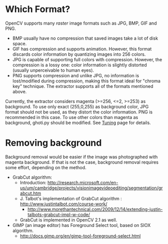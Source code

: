 # Which Format? #
OpenCV supports many _raster_ image formats such as JPG, BMP, GIF and PNG.
  * BMP usually have no compression that saved images take a lot of disk space.
  * GIF has compression and supports animation. However, this format discards color information by quantizing images into 256 colors.
  * JPG is capable of supporting full colors with compression. However, the compression is a lossy one: color information is slightly distorted (usually unperceivable to human eyes).
  * PNG supports compression and unlike JPG, no information is lost/modified during compression, making this format ideal for "chroma key" technique.
The extractor supports all of the formats mentioned above.

Currently, the extractor considers magenta (>=256, <=2, >=253) as background.
To use only exact (255,0,255) as background color, JPG format should not be used, as they distort the color information. PNG is recommended in this case.
To use other colors than magenta as background, ghoti.py should be modified.
See [Tuning](Tuning.md) page for details.

# Removing background #
Background removal would be easier if the image was photographed with magenta background. If that is not the case, background removal requires some effort, depending on the method.
  * GrabCut algorithm:
    * Introduction: http://research.microsoft.com/en-us/um/cambridge/projects/visionimagevideoediting/segmentation/grabcut.htm
    * J. Talbot's implementation of GrabCut algorithm : http://www.justintalbot.com/course-work/
      * http://www.morethantechnical.com/2009/12/14/extending-justin-talbots-grabcut-impl-w-code/
    * GrabCut is implemented in OpenCV 2.1 as well.
  * GIMP (an image editor) has Foreground Select tool, based on SIOX algorithm.
    * http://docs.gimp.org/en/gimp-tool-foreground-select.html